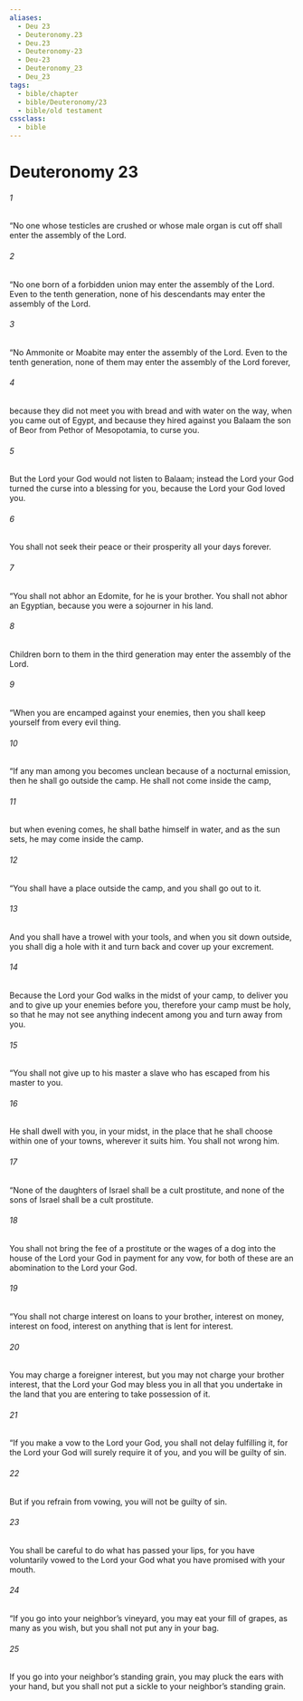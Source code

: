 ```yaml
---
aliases:
  - Deu 23
  - Deuteronomy.23
  - Deu.23
  - Deuteronomy-23
  - Deu-23
  - Deuteronomy_23
  - Deu_23
tags:
  - bible/chapter
  - bible/Deuteronomy/23
  - bible/old testament
cssclass:
  - bible
---
```


# Deuteronomy 23

###### 1
“No one whose testicles are crushed or whose male organ is cut off shall enter the assembly of the Lord.
###### 2
“No one born of a forbidden union may enter the assembly of the Lord. Even to the tenth generation, none of his descendants may enter the assembly of the Lord.
###### 3
“No Ammonite or Moabite may enter the assembly of the Lord. Even to the tenth generation, none of them may enter the assembly of the Lord forever,
###### 4
because they did not meet you with bread and with water on the way, when you came out of Egypt, and because they hired against you Balaam the son of Beor from Pethor of Mesopotamia, to curse you.
###### 5
But the Lord your God would not listen to Balaam; instead the Lord your God turned the curse into a blessing for you, because the Lord your God loved you.
###### 6
You shall not seek their peace or their prosperity all your days forever.
###### 7
“You shall not abhor an Edomite, for he is your brother. You shall not abhor an Egyptian, because you were a sojourner in his land.
###### 8
Children born to them in the third generation may enter the assembly of the Lord.
###### 9
“When you are encamped against your enemies, then you shall keep yourself from every evil thing.
###### 10
“If any man among you becomes unclean because of a nocturnal emission, then he shall go outside the camp. He shall not come inside the camp,
###### 11
but when evening comes, he shall bathe himself in water, and as the sun sets, he may come inside the camp.
###### 12
“You shall have a place outside the camp, and you shall go out to it.
###### 13
And you shall have a trowel with your tools, and when you sit down outside, you shall dig a hole with it and turn back and cover up your excrement.
###### 14
Because the Lord your God walks in the midst of your camp, to deliver you and to give up your enemies before you, therefore your camp must be holy, so that he may not see anything indecent among you and turn away from you.
###### 15
“You shall not give up to his master a slave who has escaped from his master to you.
###### 16
He shall dwell with you, in your midst, in the place that he shall choose within one of your towns, wherever it suits him. You shall not wrong him.
###### 17
“None of the daughters of Israel shall be a cult prostitute, and none of the sons of Israel shall be a cult prostitute.
###### 18
You shall not bring the fee of a prostitute or the wages of a dog into the house of the Lord your God in payment for any vow, for both of these are an abomination to the Lord your God.
###### 19
“You shall not charge interest on loans to your brother, interest on money, interest on food, interest on anything that is lent for interest.
###### 20
You may charge a foreigner interest, but you may not charge your brother interest, that the Lord your God may bless you in all that you undertake in the land that you are entering to take possession of it.
###### 21
“If you make a vow to the Lord your God, you shall not delay fulfilling it, for the Lord your God will surely require it of you, and you will be guilty of sin.
###### 22
But if you refrain from vowing, you will not be guilty of sin.
###### 23
You shall be careful to do what has passed your lips, for you have voluntarily vowed to the Lord your God what you have promised with your mouth.
###### 24
“If you go into your neighbor’s vineyard, you may eat your fill of grapes, as many as you wish, but you shall not put any in your bag.
###### 25
If you go into your neighbor’s standing grain, you may pluck the ears with your hand, but you shall not put a sickle to your neighbor’s standing grain.


